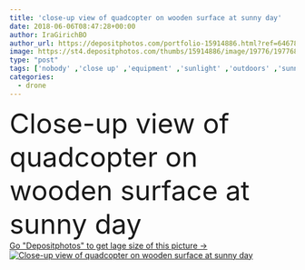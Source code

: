 ```yaml
---
title: 'close-up view of quadcopter on wooden surface at sunny day'
date: 2018-06-06T08:47:28+00:00
author: IraGirichBO
author_url: https://depositphotos.com/portfolio-15914886.html?ref=64678756
image: https://st4.depositphotos.com/thumbs/15914886/image/19776/197768644/api_thumb_450.jpg?forcejpeg=true
type: "post"
tags: ['nobody' ,'close up' ,'equipment' ,'sunlight' ,'outdoors' ,'sunny' ,'wooden' ,'technology' ,'modern' ,'wireless' ,'digital' ,'remote' ,'surface' ,'flight' ,'innovation' ,'control' ,'gadget' ,'recorder' ,'daylight' ,'daytime' ,'copter' ,'controlled' ,'drone' ,'copy space' ,'hexacopter' ,'multicopter' ,'quadrocopter' ,'quadcopter' ,'quadrotor' ,'multi copter' ]
categories: 
  - drone
---
```

<div aling="center">
            <font size="60"> Close-up view of quadcopter on wooden surface at sunny day</font>   
</div>
<div>
    <a href='https://st4.depositphotos.com/thumbs/15914886/image/19776/197768644/api_thumb_450.jpg?forcejpeg=true?ref=64678756' target=_blank > Go "Depositphotos" to get lage size of this picture ->
        <img href='https://st4.depositphotos.com/thumbs/15914886/image/19776/197768644/api_thumb_450.jpg?forcejpeg=true?ref=64678756' src='https://st4.depositphotos.com/15914886/19776/i/950/depositphotos_197768644-stock-photo-close-view-quadcopter-wooden-surface.jpg?forcejpeg=true' alt='Close-up view of quadcopter on wooden surface at sunny day' >
    </a>
</div>
